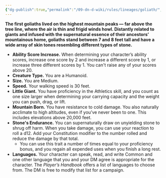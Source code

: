 ```yaml
---
{"dg-publish":true,"permalink":"/09-dn-d-wiki/rules/lineages/goliath/","tags":["race"]}
---
```



**The first goliaths lived on the highest mountain peaks — far above the tree line, where the air is thin and frigid winds howl. Distantly related to giants and infused with the supernatural essence of their ancestors’ mountainous home, goliaths stand between 7 and 8 feet tall and have a wide array of skin tones resembling different types of stone.**

- **Ability Score Increase.** When determining your character’s ability scores, increase one score by 2 and increase a different score by 1, or increase three different scores by 1. You can't raise any of your scores above 20.
- **Creature Type.** You are a Humanoid.
- **Size.** You are Medium.
- **Speed.** Your walking speed is 30 feet.
- **Little Giant.** You have proficiency in the Athletics skill, and you count as one size larger when determining your carrying capacity and the weight you can push, drag, or lift.
- **Mountain Born.** You have resistance to cold damage. You also naturally acclimate to high altitudes, even if you’ve never been to one. This includes elevations above 20,000 feet.
- **Stone's Endurance.** You can supernaturally draw on unyielding stone to shrug off harm. When you take damage, you can use your reaction to roll a d12. Add your Constitution modifier to the number rolled and reduce the damage by that total.
    - You can use this trait a number of times equal to your proficiency bonus, and you regain all expended uses when you finish a long rest.
- **Languages.** Your character can speak, read, and write Common and one other language that you and your DM agree is appropriate for the character. The _Player’s Handbook_ offers a list of languages to choose from. The DM is free to modify that list for a campaign.